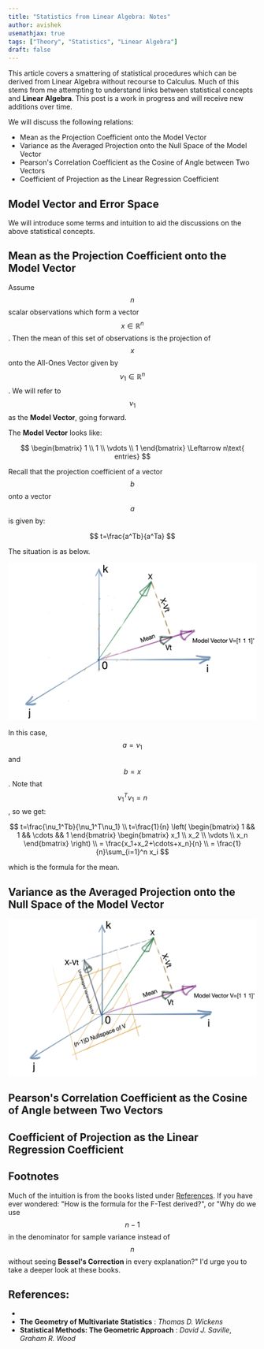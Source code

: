 ```yaml
---
title: "Statistics from Linear Algebra: Notes"
author: avishek
usemathjax: true
tags: ["Theory", "Statistics", "Linear Algebra"]
draft: false
---
```


This article covers a smattering of statistical procedures which can be derived from Linear Algebra without recourse to Calculus. Much of this stems from me attempting to understand links between statistical concepts and **Linear Algebra**. This post is a work in progress and will receive new additions over time.

We will discuss the following relations:

- Mean as the Projection Coefficient onto the Model Vector
- Variance as the Averaged Projection onto the Null Space of the Model Vector
- Pearson's Correlation Coefficient as the Cosine of Angle between Two Vectors
- Coefficient of Projection as the Linear Regression Coefficient

## Model Vector and Error Space

We will introduce some terms and intuition to aid the discussions on the above statistical concepts.

## Mean as the Projection Coefficient onto the Model Vector
Assume $$n$$ scalar observations which form a vector $$x\in\mathbb{R}^n$$. Then the mean of this set of observations is the projection of $$x$$ onto the All-Ones Vector given by $$\nu_1\in\mathbb{R}^n$$. We will refer to $$\nu_1$$ as the **Model Vector**, going forward.

The **Model Vector** looks like:

$$
\begin{bmatrix}
1 \\ 1 \\ \vdots \\ 1 
\end{bmatrix}
\Leftarrow n\text{ entries}
$$

Recall that the projection coefficient of a vector $$b$$ onto a vector $$a$$ is given by:

$$
t=\frac{a^Tb}{a^Ta}
$$

The situation is as below.

![Geometric Interpretation of Mean](/assets/images/mean-geometric-interpretation.png)

In this case, $$a=\nu_1$$ and $$b=x$$. Note that $$\nu_1^T\nu_1=n$$, so we get:

$$
t=\frac{\nu_1^Tb}{\nu_1^T\nu_1} \\
t=\frac{1}{n}
\left(
\begin{bmatrix}
1 && 1 && \cdots && 1
\end{bmatrix}
\begin{bmatrix}
x_1 \\ x_2 \\ \vdots \\ x_n
\end{bmatrix}
\right) \\
= \frac{x_1+x_2+\cdots+x_n}{n} \\
= \frac{1}{n}\sum_{i=1}^n x_i
$$

which is the formula for the mean.

## Variance as the Averaged Projection onto the Null Space of the Model Vector
![Geometric Interpretation of Variance](/assets/images/mean-variance-geometric-interpretation.png)


## Pearson's Correlation Coefficient as the Cosine of Angle between Two Vectors
## Coefficient of Projection as the Linear Regression Coefficient

## Footnotes
Much of the intuition is from the books listed under [References](#references). If you have ever wondered: "How is the formula for the F-Test derived?", or "Why do we use $$n-1$$ in the denominator for sample variance instead of $$n$$ without seeing **Bessel's Correction** in every explanation?" I'd urge you to take a deeper look at these books.

## References:
- 
- **The Geometry of Multivariate Statistics** : *Thomas D. Wickens*
- **Statistical Methods: The Geometric Approach** : *David J. Saville*, *Graham R. Wood*
